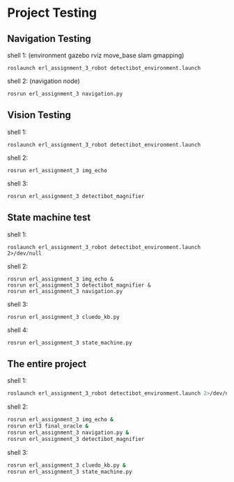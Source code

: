 
# Project Testing

## Navigation Testing

shell 1: (environment gazebo rviz move_base slam gmapping)

```
roslaunch erl_assignment_3_robot detectibot_environment.launch
```

shell 2: (navigation node)

```
rosrun erl_assignment_3 navigation.py
```

## Vision Testing

shell 1:


```
roslaunch erl_assignment_3_robot detectibot_environment.launch
```

shell 2:

```
rosrun erl_assignment_3 img_echo
```

shell 3:

```
rosrun erl_assignment_3 detectibot_magnifier
```

## State machine test

shell 1:

```
roslaunch erl_assignment_3_robot detectibot_environment.launch 2>/dev/null

```

shell 2:

```
rosrun erl_assignment_3 img_echo &
rosrun erl_assignment_3 detectibot_magnifier &
rosrun erl_assignment_3 navigation.py 

```

shell 3:

```
rosrun erl_assignment_3 cluedo_kb.py

```

shell 4:

```
rosrun erl_assignment_3 state_machine.py

```

## The entire project

shell 1:

```bash
roslaunch erl_assignment_3_robot detectibot_environment.launch 2>/dev/null

```

shell 2:

```bash
rosrun erl_assignment_3 img_echo &
rosrun erl3 final_oracle &
rosrun erl_assignment_3 navigation.py &
rosrun erl_assignment_3 detectibot_magnifier

```

shell 3:

```bash
rosrun erl_assignment_3 cluedo_kb.py &
rosrun erl_assignment_3 state_machine.py

```
